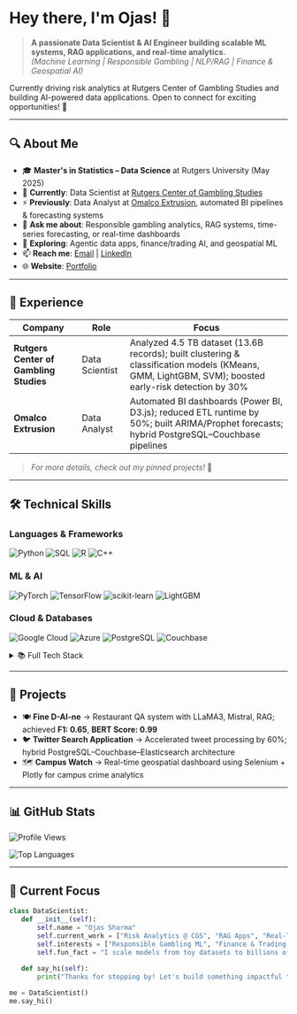 # Hey there, I'm Ojas! 👋

> **A passionate Data Scientist & AI Engineer building scalable ML systems, RAG applications, and real-time analytics.**  
> *(Machine Learning | Responsible Gambling | NLP/RAG | Finance & Geospatial AI)*

Currently driving risk analytics at Rutgers Center of Gambling Studies and building AI-powered data applications. Open to connect for exciting opportunities! 🚀

---

## 🔍 About Me

- 🎓 **Master's in Statistics – Data Science** at Rutgers University (May 2025)  
- 🏢 **Currently**: Data Scientist at [Rutgers Center of Gambling Studies](https://socialwork.rutgers.edu/centers/center-gambling-studies)  
- ⚡ **Previously**: Data Analyst at [Omalco Extrusion](https://www.omalcoextrusion.com/), automated BI pipelines & forecasting systems  
- 💬 **Ask me about**: Responsible gambling analytics, RAG systems, time-series forecasting, or real-time dashboards  
- 🌱 **Exploring**: Agentic data apps, finance/trading AI, and geospatial ML  
- 📫 **Reach me**: [Email](mailto:ojassharma16@gmail.com) | [LinkedIn](https://www.linkedin.com/in/ojassharma16/)  
- 🌐 **Website**: [Portfolio](https://ojassharma7.github.io/OJAS-PORTFOLIO-/)  

---

## 💼 Experience

| Company | Role | Focus |
|---------|------|-------|
| **Rutgers Center of Gambling Studies** | Data Scientist | Analyzed 4.5 TB dataset (13.6B records); built clustering & classification models (KMeans, GMM, LightGBM, SVM); boosted early-risk detection by 30% |
| **Omalco Extrusion** | Data Analyst | Automated BI dashboards (Power BI, D3.js); reduced ETL runtime by 50%; built ARIMA/Prophet forecasts; hybrid PostgreSQL–Couchbase pipelines |

> *For more details, check out my pinned projects!* 📌

---

## 🛠️ Technical Skills

### Languages & Frameworks
![Python](https://img.shields.io/badge/Python-3776AB?style=flat-square&logo=python&logoColor=white)
![SQL](https://img.shields.io/badge/SQL-4479A1?style=flat-square&logo=postgresql&logoColor=white)
![R](https://img.shields.io/badge/R-276DC3?style=flat-square&logo=r&logoColor=white)
![C++](https://img.shields.io/badge/C++-00599C?style=flat-square&logo=cplusplus&logoColor=white)

### ML & AI
![PyTorch](https://img.shields.io/badge/PyTorch-EE4C2C?style=flat-square&logo=pytorch&logoColor=white)
![TensorFlow](https://img.shields.io/badge/TensorFlow-FF6F00?style=flat-square&logo=tensorflow&logoColor=white)
![scikit-learn](https://img.shields.io/badge/scikit--learn-F7931E?style=flat-square&logo=scikit-learn&logoColor=white)
![LightGBM](https://img.shields.io/badge/LightGBM-9ACD32?style=flat-square&logo=lightgbm&logoColor=black)

### Cloud & Databases
![Google Cloud](https://img.shields.io/badge/Google_Cloud-4285F4?style=flat-square&logo=google-cloud&logoColor=white)
![Azure](https://img.shields.io/badge/Azure-0078D4?style=flat-square&logo=microsoft-azure&logoColor=white)
![PostgreSQL](https://img.shields.io/badge/PostgreSQL-336791?style=flat-square&logo=postgresql&logoColor=white)
![Couchbase](https://img.shields.io/badge/Couchbase-EA2328?style=flat-square&logo=couchbase&logoColor=white)

<details>
<summary>📚 Full Tech Stack</summary>

- **Languages**: Python, SQL, R, C++, MATLAB  
- **ML & AI**: KMeans, SVM, LightGBM, PyTorch, TensorFlow, HuggingFace, RAG  
- **Visualization**: Power BI, Tableau, D3.js, Matplotlib, ggplot, Plotly  
- **Cloud & Databases**: Google Cloud (BigQuery), Azure, PostgreSQL, Couchbase, Snowflake, Hive  
- **Other**: Outlier Detection, PCA, Time-Series (ARIMA, Prophet), ETL Pipelines  

</details>

---

## 📝 Projects

- 🍽️ **Fine D-AI-ne** → Restaurant QA system with LLaMA3, Mistral, RAG; achieved **F1: 0.65**, **BERT Score: 0.99**  
- 🐦 **Twitter Search Application** → Accelerated tweet processing by 60%; hybrid PostgreSQL–Couchbase–Elasticsearch architecture  
- 🗺️ **Campus Watch** → Real-time geospatial dashboard using Selenium + Plotly for campus crime analytics  

---

## 📊 GitHub Stats
![Profile Views](https://komarev.com/ghpvc/?username=ojassharma7&color=brightgreen&style=flat-square&label=Profile+Views)

![Top Languages](https://github-readme-stats.vercel.app/api/top-langs/?username=ojassharma7&layout=compact&theme=tokyonight)

---

## 🎯 Current Focus

```python
class DataScientist:
   def __init__(self):
       self.name = "Ojas Sharma"
       self.current_work = ["Risk Analytics @ CGS", "RAG Apps", "Real-Time Dashboards"]
       self.interests = ["Responsible Gambling ML", "Finance & Trading AI", "Agentic Data Systems"]
       self.fun_fact = "I scale models from toy datasets to billions of rows 📊✨"
   
   def say_hi(self):
       print("Thanks for stopping by! Let's build something impactful together! 🚀")

me = DataScientist()
me.say_hi()


